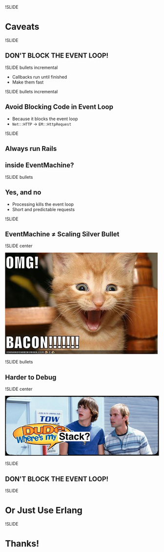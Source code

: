 !SLIDE

# Caveats #

!SLIDE

## DON'T BLOCK THE EVENT LOOP! ##

!SLIDE bullets incremental

* Callbacks run until finished
* Make them fast

!SLIDE bullets incremental

## Avoid Blocking Code in Event Loop ##

* Because it blocks the event loop
* `Net::HTTP` -> `EM::HttpRequest`

!SLIDE

## Always run Rails ##
## inside EventMachine? ##

!SLIDE bullets

## Yes, and no ##

* Processing kills the event loop
* Short and predictable requests

!SLIDE

## EventMachine ≠ Scaling Silver Bullet ##

!SLIDE center

![OMG BACON!!!!](omgbacon.jpg)

!SLIDE bullets

## Harder to Debug ##

!SLIDE center

![Dude, where's my stack?](dude_wheres_my_car.jpg)

!SLIDE

## DON'T BLOCK THE EVENT LOOP! ##

!SLIDE

# Or Just Use Erlang #

!SLIDE

# Thanks! #
